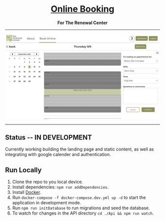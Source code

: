 <a href="https://perry-olsson.github.io/javascript-calculator/" target="_blank"><h1 align="center">Online Booking</h1></a>

<p align="center"><b>For The Renewal Center</b></p>

---

<p align="center"><img src="./Client/public/project-screenshot.png"/></p>

---

## Status -- IN DEVELOPMENT

Currently working building the landing page and static content, as well as integrating with google calender and authentication.

## Run Locally

1. Clone the repo to you local device.
2. Install dependencies: `npm run addDependencies`.
3. Install <a href="https://docs.docker.com/get-docker/">Docker</a>.
4. Run `docker-compose -f docker-compose.dev.yml up -d` to start the application in development mode.
5. Run `npm run initDatabase` to run migrations and seed the database.
6. To watch for changes in the API directory `cd ./Api && npm run watch`.

